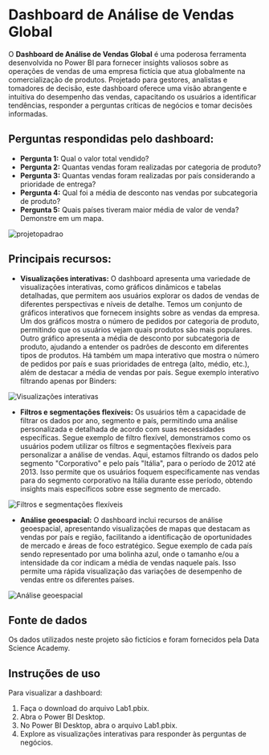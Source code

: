 # Dashboard de Análise de Vendas Global

O **Dashboard de Análise de Vendas Global** é uma poderosa ferramenta desenvolvida no Power BI para fornecer insights valiosos sobre as operações de vendas de uma empresa fictícia que atua globalmente na comercialização de produtos. Projetado para gestores, analistas e tomadores de decisão, este dashboard oferece uma visão abrangente e intuitiva do desempenho das vendas, capacitando os usuários a identificar tendências, responder a perguntas críticas de negócios e tomar decisões informadas.

## Perguntas respondidas pelo dashboard:

- **Pergunta 1:** Qual o valor total vendido?
- **Pergunta 2:** Quantas vendas foram realizadas por categoria de produto?
- **Pergunta 3:** Quantas vendas foram realizadas por país considerando a prioridade de entrega?
- **Pergunta 4:** Qual foi a média de desconto nas vendas por subcategoria de produto?
- **Pergunta 5:** Quais países tiveram maior média de valor de venda? Demonstre em um mapa.

![projetopadrao](https://github.com/manuggetts/PBI_Lab1/assets/141872152/f7870a54-881e-456a-9617-74c60de0419b)

## Principais recursos:

- **Visualizações interativas:** O dashboard apresenta uma variedade de visualizações interativas, como gráficos dinâmicos e tabelas detalhadas, que permitem aos usuários explorar os dados de vendas de diferentes perspectivas e níveis de detalhe.
Temos um conjunto de gráficos interativos que fornecem insights sobre as vendas da empresa. Um dos gráficos mostra o número de pedidos por categoria de produto, permitindo que os usuários vejam quais produtos são mais populares. Outro gráfico apresenta a média de desconto por subcategoria de produto, ajudando a entender os padrões de desconto em diferentes tipos de produtos. Há também um mapa interativo que mostra o número de pedidos por país e suas prioridades de entrega (alto, médio, etc.), além de destacar a média de vendas por país. Segue exemplo interativo filtrando apenas por Binders:

![Visualizações interativas](https://github.com/manuggetts/PBI_Lab1/assets/141872152/b957b228-7e26-40d3-b267-d5b6e665ad0e)

- **Filtros e segmentações flexíveis:** Os usuários têm a capacidade de filtrar os dados por ano, segmento e país, permitindo uma análise personalizada e detalhada de acordo com suas necessidades específicas.
Segue exemplo de filtro flexível, demonstramos como os usuários podem utilizar os filtros e segmentações flexíveis para personalizar a análise de vendas. Aqui, estamos filtrando os dados pelo segmento "Corporativo" e pelo país "Itália", para o período de 2012 até 2013. Isso permite que os usuários foquem especificamente nas vendas para do segmento corporativo na Itália durante esse período, obtendo insights mais específicos sobre esse segmento de mercado.

![Filtros e segmentações flexíveis](https://github.com/manuggetts/PBI_Lab1/assets/141872152/f9ebc403-a769-4ea3-82ea-2de2f04e09a4)

- **Análise geoespacial:** O dashboard inclui recursos de análise geoespacial, apresentando visualizações de mapas que destacam as vendas por país e região, facilitando a identificação de oportunidades de mercado e áreas de foco estratégico.
Segue exemplo de cada país sendo representado por uma bolinha azul, onde o tamanho e/ou a intensidade da cor indicam a média de vendas naquele país. Isso permite uma rápida visualização das variações de desempenho de vendas entre os diferentes países.

![Análise geoespacial](https://github.com/manuggetts/PBI_Lab1/assets/141872152/fc072a96-790e-4566-8e4b-caae17294621)

## Fonte de dados

Os dados utilizados neste projeto são fictícios e foram fornecidos pela Data Science Academy.

## Instruções de uso

Para visualizar a dashboard:

1. Faça o download do arquivo Lab1.pbix.
2. Abra o Power BI Desktop.
3. No Power BI Desktop, abra o arquivo Lab1.pbix.
4. Explore as visualizações interativas para responder às perguntas de negócios.
